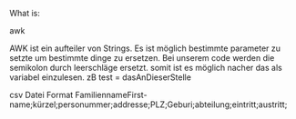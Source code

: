 What is:
 
awk

AWK ist ein aufteiler von Strings. Es ist möglich bestimmte parameter zu setzte um bestimmte dinge zu ersetzen. Bei unserem code werden die semikolon durch leerschläge ersetzt. somit ist es möglich nacher das als variabel einzulesen. zB test = dasAnDieserStelle

csv Datei Format
FamiliennameFirst-name;kürzel;personummer;addresse;PLZ;Geburi;abteilung;eintritt;austritt;